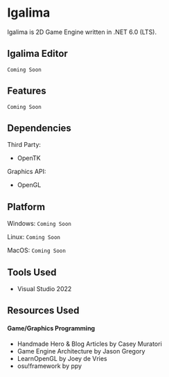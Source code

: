 # Igalima

Igalima is 2D Game Engine written in .NET 6.0 (LTS).


## Igalima Editor
`Coming Soon`

## Features
`Coming Soon`


## Dependencies

Third Party:
- OpenTK

Graphics API:
- OpenGL


## Platform
Windows:
`Coming Soon`

Linux:
`Coming Soon`

MacOS:
`Coming Soon`


## Tools Used

- Visual Studio 2022


## Resources Used

#### Game/Graphics Programming
- Handmade Hero & Blog Articles by Casey Muratori
- Game Engine Architecture by Jason Gregory
- LearnOpenGL by Joey de Vries
- osu!framework by ppy